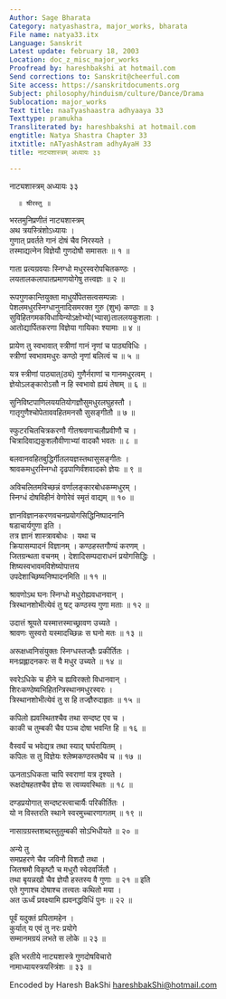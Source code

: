 ```yaml
---
Author: Sage Bharata
Category: natyashastra, major_works, bharata
File name: natya33.itx
Language: Sanskrit
Latest update: february 18, 2003
Location: doc_z_misc_major_works
Proofread by: hareshbakshi at hotmail.com
Send corrections to: Sanskrit@cheerful.com
Site access: https://sanskritdocuments.org
Subject: philosophy/hinduism/culture/Dance/Drama
Sublocation: major_works
Text title: naaTyashaastra adhyaaya 33
Texttype: pramukha
Transliterated by: hareshbakshi at hotmail.com
engtitle: Natya Shastra Chapter 33
itxtitle: nATyashAstram adhyAyaH 33
title: नाट्यशास्त्रम् अध्यायः ३३

---
```

  
 नाट्यशास्त्रम् अध्यायः ३३   
  
      ॥ श्रीरस्तु ॥  
  
भरतमुनिप्रणीतं नाट्यशास्त्रम्  
अथ त्रयस्त्रिंशोऽध्यायः ।  
गुणात् प्रवर्तते गानं दोषं चैव निरस्यते ।  
तस्माद्यत्नेन विज्ञेयौ गुणदोषौ समासतः ॥ १ ॥  
  
गाता प्रत्यग्रवयाः स्निग्धो मधुरस्वरोपचितकण्ठः ।  
लयतालकलापातप्रमाणयोगेषु तत्त्वज्ञः ॥ २ ॥  
  
रूपगुणकान्तियुक्ता माधुर्योपेतसत्वसम्पन्नाः ।  
पेशलमधुरस्निग्धानुनादिसमरक्त गुरु (शुभ) कण्ठाः ॥ ३  
सुविहितगमकविधायिन्योऽक्षोभ्यो(भ्यास्)ताललयकुशलाः ।  
आतोद्यार्पितकरणा विज्ञेया गायिकाः श्यामाः ॥ ४ ॥  
  
प्रायेण तु स्वभावात् स्त्रीणां गानं नृणां च पाठ्यविधिः ।  
स्त्रीणां स्वभावमधुरः कण्ठो नृणां बलित्वं च ॥ ५ ॥  
  
यत्र स्त्रीणां पाठ्यात्(ठ्यं) गुणैर्नराणां च गानमधुरत्वम् ।  
ज्ञेयोऽलङ्कारोऽसौ न हि स्वभावो ह्ययं तेषाम् ॥ ६ ॥  
  
सुनिविष्टपाणिलययतियोगज्ञौसुमधुरलघुहस्तौ ।  
गातृगुणैश्चोपेताववहितमनसौ सुसङ्गीतौ ॥ ७ ॥  
  
स्फुटरचितचित्रकरणौ गीतश्रवणाचलौप्रवीणौ च ।  
चित्रादिवाद्यकुशलौवीणाभ्यां वादकौ भवतः ॥ ८ ॥  
  
बलवानवहितबुद्धिर्गीतलयज्ञस्तथासुसङ्गीतः ।  
श्रावकमधुरस्निग्धो दृढपाणिर्वंशवादको ज्ञेयः ॥ ९ ॥  
  
अविचलितमविच्छन्नं वर्णालङ्कारबोधकम्मधुरम् ।  
स्निग्धं दोषविहीनं वेणोरेवं स्मृतं वाद्यम् ॥ १० ॥  
  
ज्ञानविज्ञानकरणवचनप्रयोगसिद्धिनिष्पादनानि  
 षडाचार्यगुणा इति ।  
तत्र ज्ञानं शास्त्रावबोधः । यथा च  
क्रियासम्पादनं विज्ञानम् । कण्ठहस्तगौण्यं करणम् ।  
जितग्रन्थता वचनम् । देशादिसम्पदाराधनं प्रयोगसिद्धिः ।  
शिष्यस्वभावमविशेष्योपात्तय  
उपदेशाच्छिष्यनिष्पादनमिति ॥ ११ ॥  
  
श्रावणोऽथ घनः स्निग्धो मधुरोह्यवधानवान् ।  
त्रिस्थानशोभीत्येवं तु षट् कण्ठस्य गुणा मताः ॥ १२ ॥  
  
उदात्तं श्रूयते यस्मात्तस्माच्छ्रावण उच्यते ।  
श्रावणः सुस्वरो यस्मादच्छिन्नः स घनो मतः ॥ १३ ॥  
  
अरूक्षध्वनिसंयुक्तः स्निग्धस्तज्ज्ञैः प्रकीर्तितः ।  
मनःप्रह्लादनकरः स वै मधुर उच्यते ॥ १४ ॥  
  
स्वरेऽधिके च हीने च ह्यविरक्तो विधानवान् ।  
शिरःकण्ठेष्वभिहितन्त्रिस्थानमधुरस्वरः ।  
त्रिस्थानशोभीत्येवं तु स हि तज्ज्ञैरुदाहृतः ॥ १५ ॥  
  
कपिलो ह्यवस्थितश्चैव तथा सन्दष्ट एव च ।  
काकी च तुम्बकी चैव पञ्च दोषा भवन्ति हि ॥ १६ ॥  
  
वैस्वर्यं च भवेद्यत्र तथा स्याद् घर्घरायितम् ।  
कपिलः स तु विज्ञेयः श्लेष्मकण्ठस्तथैव च ॥ १७ ॥  
  
ऊनताऽधिकता चापि स्वराणां यत्र दृश्यते ।  
रूक्षदोषहतश्चैव ज्ञेयः स त्वव्यवस्थितः ॥ १८ ॥  
  
दण्डप्रयोगात् सन्दष्टस्त्वाचार्यैः परिकीर्तितः ।  
यो न विस्तरति स्थाने स्वरमुच्चारणागतम् ॥ १९ ॥  
  
नासाग्रग्रस्तशब्दस्तुतुम्बकी सोऽभिधीयते ॥ २० ॥  
  
अन्ये तु  
समप्रहरणे चैव जविनौ विशदौ तथा ।  
जितश्रमौ विकृष्टौ च मधुरौ स्वेदवर्जितौ ।  
तथा बृयन्नखौ चैव ज्ञेयौ हस्तस्य वै गुणाः ॥ २१ ॥  इति  
एते गुणाश्च दोषाश्च तत्त्वतः कथितो मया ।  
अत ऊर्ध्वं प्रवक्ष्यामि ह्यवनद्धविधिं पुनः ॥ २२ ॥  
  
पूर्वं यदुक्तं प्रपितामहेन ।  
कुर्यात् य एवं तु नरः प्रयोगे  
सम्मानमग्रयं लभते स लोके ॥ २३ ॥  
  
इति भरतीये नाट्यशास्त्रे गुणदोषविचारो  
नामाध्यायस्त्रयस्त्रिंशः ॥ ३३ ॥  
  
  
Encoded by Haresh BakShi hareshbakShi@hotmail.com  
  
